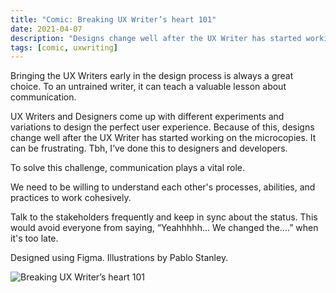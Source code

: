 ```yaml
---
title: "Comic: Breaking UX Writer’s heart 101"
date: 2021-04-07
description: "Designs change well after the UX Writer has started working on the microcopies. It can be frustrating. Tbh, I’ve done this to designers and developers.."
tags: [comic, uxwriting]
---
```

Bringing the UX Writers early in the design process is always a great choice. To an untrained writer, it can teach a valuable lesson about communication.

UX Writers and Designers come up with different experiments and variations to design the perfect user experience. Because of this, designs change well after the UX Writer has started working on the microcopies. It can be frustrating. Tbh, I’ve done this to designers and developers.

To solve this challenge, communication plays a vital role.

We need to be willing to understand each other's processes, abilities, and practices to work cohesively.

Talk to the stakeholders frequently and keep in sync about the status. This would avoid everyone from saying, “Yeahhhhh... We changed the....” when it's too late.

Designed using Figma. Illustrations by Pablo Stanley.

![Breaking UX Writer’s heart 101](/breaking-uxw-heart-101.png)